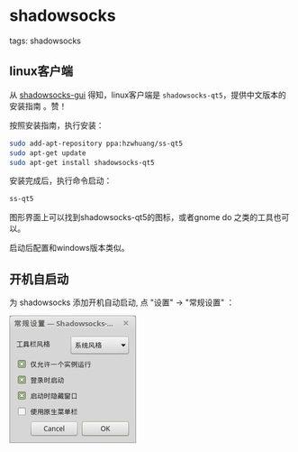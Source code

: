 # shadowsocks

tags: shadowsocks

## linux客户端

从 [shadowsocks-gui](https://github.com/shadowsocks/shadowsocks-gui) 得知，linux客户端是 `shadowsocks-qt5`，提供中文版本的安装指南 。赞！

按照安装指南，执行安装：

```bash
sudo add-apt-repository ppa:hzwhuang/ss-qt5
sudo apt-get update
sudo apt-get install shadowsocks-qt5
```

安装完成后，执行命令启动：

```bash
ss-qt5
```

图形界面上可以找到shadowsocks-qt5的图标，或者gnome do 之类的工具也可以。

启动后配置和windows版本类似。

## 开机自启动

为 shadowsocks 添加开机自动启动, 点 "设置" -> "常规设置" ：

![](images/shadowsocks_startup.jpg)



